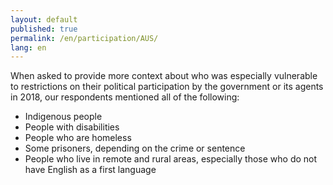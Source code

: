 ```yaml
---
layout: default
published: true
permalink: /en/participation/AUS/
lang: en
---
```


When asked to provide more context about who was especially vulnerable to restrictions on their political participation by the government or its agents in 2018, our respondents mentioned all of the following:
-	Indigenous people
-	People with disabilities
-	People who are homeless
-	Some prisoners, depending on the crime or sentence
-	People who live in remote and rural areas, especially those who do not have English as a first language

